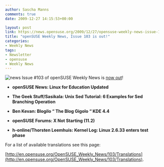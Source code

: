 ```yaml
---
author: Sascha Manns
comments: true
date: 2009-12-27 14:15:53+00:00

layout: post
link: https://news.opensuse.org/2009/12/27/opensuse-weekly-news-issue-103-is-out/
title: "openSUSE Weekly News, Issue 103 is out!"
categories:
- Weekly News
tags:
- Newsletter
- opensuse
- Weekly News
---
```


![news](http://static.opensuse.org/images/knewsticker.png) Issue #103 of openSUSE Weekly News is [now out](http://en.opensuse.org/OpenSUSE_Weekly_News/103)!




	
  * **openSUSE News: Linux for Education  Updated**

	
  * **The Geek Stuff/Sasikala: Unix Sed  Tutorial: 6 Examples for Sed Branching Operation**

	
  * **Ben Kevan: Blogilo “ The Blog Gigolo  “ KDE 4.4**

	
  * **openSUSE Forums: X Not Starting  (11.2)**

	
  * **h-online/Thorsten Leemhuis: Kernel  Log: Linux 2.6.33 enters test phase**







For a list of available translations see this page:

[http://en.opensuse.org/OpenSUSE_Weekly_News/103/Translations](http://en.opensuse.org/OpenSUSE_Weekly_News/103/Translations).		

